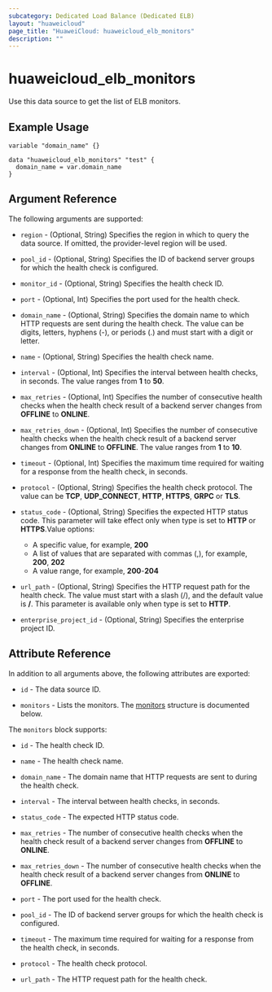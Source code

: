 ```yaml
---
subcategory: Dedicated Load Balance (Dedicated ELB)
layout: "huaweicloud"
page_title: "HuaweiCloud: huaweicloud_elb_monitors"
description: ""
---
```


# huaweicloud_elb_monitors

Use this data source to get the list of ELB monitors.

## Example Usage

```hcl
variable "domain_name" {}

data "huaweicloud_elb_monitors" "test" {
  domain_name = var.domain_name
}
```

## Argument Reference

The following arguments are supported:

* `region` - (Optional, String) Specifies the region in which to query the data source. If omitted, the provider-level
  region will be used.

* `pool_id` - (Optional, String) Specifies the ID of backend server groups for which the health check is configured.

* `monitor_id` - (Optional, String) Specifies the health check ID.

* `port` - (Optional, Int) Specifies the port used for the health check.

* `domain_name` - (Optional, String) Specifies the domain name to which HTTP requests are sent during the health check.
  The value can be digits, letters, hyphens (-), or periods (.) and must start with a digit or letter.

* `name` - (Optional, String) Specifies the health check name.

* `interval` - (Optional, Int)  Specifies the interval between health checks, in seconds. The value ranges from **1** to
  **50**.

* `max_retries` - (Optional, Int) Specifies the number of consecutive health checks when the health check result of a
  backend server changes from **OFFLINE** to **ONLINE**.

* `max_retries_down` - (Optional, Int) Specifies the number of consecutive health checks when the health check result of
  a backend server changes from **ONLINE** to **OFFLINE**. The value ranges from **1** to **10**.

* `timeout` - (Optional, Int) Specifies the maximum time required for waiting for a response from the health check, in
  seconds.

* `protocol` - (Optional, String) Specifies the health check protocol. The value can be **TCP**, **UDP_CONNECT**,
  **HTTP**, **HTTPS**, **GRPC** or **TLS**.

* `status_code` - (Optional, String) Specifies the expected HTTP status code. This parameter will take effect only when
  type is set to **HTTP** or **HTTPS**.Value options:
  + A specific value, for example, **200**
  + A list of values that are separated with commas (,), for example, **200**, **202**
  + A value range, for example, **200**-**204**

* `url_path` - (Optional, String) Specifies the HTTP request path for the health check. The value must start with a slash
  (/), and the default value is **/**. This parameter is available only when type is set to **HTTP**.

* `enterprise_project_id` - (Optional, String) Specifies the enterprise project ID.

## Attribute Reference

In addition to all arguments above, the following attributes are exported:

* `id` - The data source ID.

* `monitors` - Lists the monitors.
  The [monitors](#Elb_monitors) structure is documented below.

<a name="Elb_monitors"></a>
The `monitors` block supports:

* `id` - The health check ID.

* `name` - The health check name.

* `domain_name` - The domain name that HTTP requests are sent to during the health check.

* `interval` - The interval between health checks, in seconds.

* `status_code` - The expected HTTP status code.

* `max_retries` - The number of consecutive health checks when the health check result of a backend server changes from
  **OFFLINE** to **ONLINE**.

* `max_retries_down` - The number of consecutive health checks when the health check result of a backend server changes from
  **ONLINE** to **OFFLINE**.

* `port` - The port used for the health check.

* `pool_id` - The ID of backend server groups for which the health check is configured.

* `timeout` - The maximum time required for waiting for a response from the health check, in seconds.

* `protocol` - The health check protocol.

* `url_path` - The HTTP request path for the health check.
